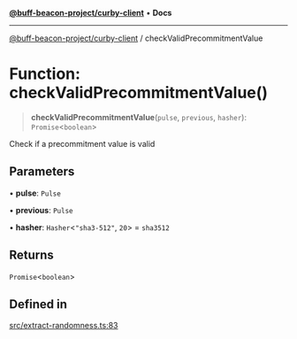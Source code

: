 [**@buff-beacon-project/curby-client**](../index.md) • **Docs**

***

[@buff-beacon-project/curby-client](../index.md) / checkValidPrecommitmentValue

# Function: checkValidPrecommitmentValue()

> **checkValidPrecommitmentValue**(`pulse`, `previous`, `hasher`): `Promise`\<`boolean`\>

Check if a precommitment value is valid

## Parameters

• **pulse**: `Pulse`

• **previous**: `Pulse`

• **hasher**: `Hasher`\<`"sha3-512"`, `20`\> = `sha3512`

## Returns

`Promise`\<`boolean`\>

## Defined in

[src/extract-randomness.ts:83](https://github.com/buff-beacon-project/curby-js-client/blob/effd2d56c82ee5d2722332b349877f5127bbcc3f/src/extract-randomness.ts#L83)
